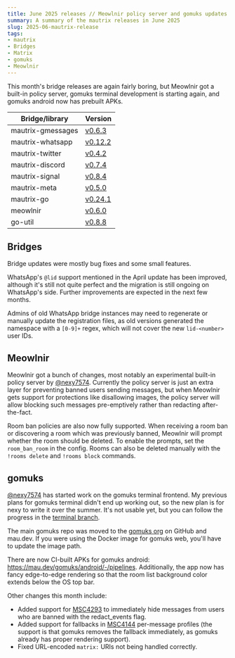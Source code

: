 ```yaml
---
title: June 2025 releases // Meowlnir policy server and gomuks updates
summary: A summary of the mautrix releases in June 2025
slug: 2025-06-mautrix-release
tags:
- mautrix
- Bridges
- Matrix
- gomuks
- Meowlnir
---
```

This month's bridge releases are again fairly boring, but Meowlnir got a
built-in policy server, gomuks terminal development is starting again, and
gomuks android now has prebuilt APKs.

| Bridge/library    | Version                                                          |
|-------------------|------------------------------------------------------------------|
| mautrix-gmessages | [v0.6.3](https://github.com/mautrix/gmessages/releases/v0.6.3)   |
| mautrix-whatsapp  | [v0.12.2](https://github.com/mautrix/whatsapp/releases/v0.12.2)  |
| mautrix-twitter   | [v0.4.2](https://github.com/mautrix/twitter/releases/v0.4.2)     |
| mautrix-discord   | [v0.7.4](https://github.com/mautrix/discord/releases/v0.7.4)     |
| mautrix-signal    | [v0.8.4](https://github.com/mautrix/signal/releases/v0.8.4)      |
| mautrix-meta      | [v0.5.0](https://github.com/mautrix/meta/releases/v0.5.0)        |
| mautrix-go        | [v0.24.1](https://github.com/mautrix/go/releases/v0.24.1)        |
| meowlnir          | [v0.6.0](https://github.com/maunium/meowlnir/releases/v0.6.0)    |
| go-util           | [v0.8.8](https://github.com/mautrix/go-util/releases/v0.8.8)     |

## Bridges
Bridge updates were mostly bug fixes and some small features.

WhatsApp's `@lid` support mentioned in the April update has been improved,
although it's still not quite perfect and the migration is still ongoing on
WhatsApp's side. Further improvements are expected in the next few months.

Admins of old WhatsApp bridge instances may need to regenerate or manually
update the registration files, as old versions generated the namespace with
a `[0-9]+` regex, which will not cover the new `lid-<number>` user IDs.

## Meowlnir
Meowlnir got a bunch of changes, most notably an experimental built-in policy
server by [@nexy7574]. Currently the policy server is just an extra layer for
preventing banned users sending messages, but when Meowlnir gets support for
protections like disallowing images, the policy server will allow blocking such
messages pre-emptively rather than redacting after-the-fact.

Room ban policies are also now fully supported. When receiving a room ban or
discovering a room which was previously banned, Meowlnir will prompt whether
the room should be deleted. To enable the prompts, set the `room_ban_room` in
the config. Rooms can also be deleted manually with the `!rooms delete` and
`!rooms block` commands.

## gomuks
[@nexy7574] has started work on the gomuks terminal frontend. My previous plans
for gomuks terminal didn't end up working out, so the new plan is for nexy to
write it over the summer. It's not usable yet, but you can follow the progress
in the [terminal branch](https://github.com/gomuks/gomuks/tree/terminal).

The main gomuks repo was moved to the [gomuks org](https://github.com/gomuks)
on GitHub and mau.dev. If you were using the Docker image for gomuks web, you'll
have to update the image path.

There are now CI-built APKs for gomuks android: <https://mau.dev/gomuks/android/-/pipelines>.
Additionally, the app now has fancy edge-to-edge rendering so that the room
list background color extends below the OS top bar.

Other changes this month include:

* Added support for [MSC4293] to immediately hide messages from users who are
  banned with the redact_events flag.
* Added support for fallbacks in [MSC4144] per-message profiles (the support
  is that gomuks removes the fallback immediately, as gomuks already has proper
  rendering support).
* Fixed URL-encoded `matrix:` URIs not being handled correctly.

[MSC4293]: https://github.com/matrix-org/matrix-spec-proposals/pull/4293
[MSC4144]: https://github.com/matrix-org/matrix-spec-proposals/pull/4144
[@nexy7574]: https://github.com/nexy7574
